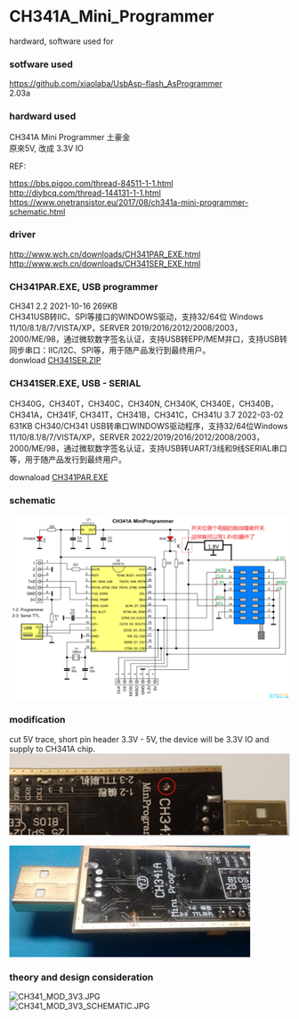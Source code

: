 # CH341A_Mini_Programmer
hardward, software used for  


### sotfware used
https://github.com/xiaolaba/UsbAsp-flash_AsProgrammer  
2.03a


### hardward used
CH341A Mini Programmer 土豪金  
原來5V, 改成 3.3V IO  


REF:  

https://bbs.pigoo.com/thread-84511-1-1.html  
http://diybcq.com/thread-144131-1-1.html  
https://www.onetransistor.eu/2017/08/ch341a-mini-programmer-schematic.html  


### driver
http://www.wch.cn/downloads/CH341PAR_EXE.html  
http://www.wch.cn/downloads/CH341SER_EXE.html

### CH341PAR.EXE, USB programmer  
CH341 	2.2 	2021-10-16 	269KB  
CH341USB转IIC、SPI等接口的WINDOWS驱动，支持32/64位 Windows 11/10/8.1/8/7/VISTA/XP，SERVER 2019/2016/2012/2008/2003， 2000/ME/98，通过微软数字签名认证，支持USB转EPP/MEM并口，支持USB转同步串口：IIC/I2C、SPI等，用于随产品发行到最终用户。  
donwload [CH341SER.ZIP](CH341SER.ZIP) 


### CH341SER.EXE, USB - SERIAL  
CH340G，CH340T，CH340C，CH340N, CH340K, CH340E，CH340B，CH341A，CH341F, CH341T，CH341B，CH341C，CH341U 	3.7 	2022-03-02 	631KB
CH340/CH341 USB转串口WINDOWS驱动程序，支持32/64位Windows 11/10/8.1/8/7/VISTA/XP，SERVER 2022/2019/2016/2012/2008/2003，2000/ME/98，通过微软数字签名认证，支持USB转UART/3线和9线SERIAL串口等，用于随产品发行到最终用户。
 
downaload [CH341PAR.EXE](CH341PAR.EXE)  


### schematic
![CH341_mini_programmer.png](CH341_mini_programmer.png)  

### modification
cut 5V trace, short pin header 3.3V - 5V, the device will be 3.3V IO and supply to CH341A chip.  
![cut_5V_trace.JPG](cut_5V_trace.JPG)  

![cut_5V_trace_YJ.JPG](cut_5V_trace_YJ.JPG)  



### theory and design consideration

![CH341_MOD_3V3.JPG](CH341_MOD_3V3.JPG)  
![CH341_MOD_3V3_SCHEMATIC.JPG](CH341_MOD_3V3_SCHEMATIC.JPG)  
